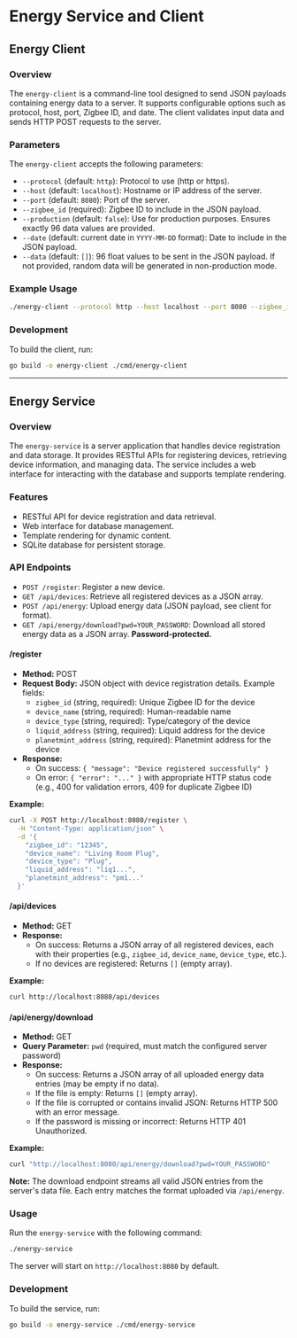 # Energy Service and Client

## Energy Client

### Overview
The `energy-client` is a command-line tool designed to send JSON payloads containing energy data to a server. It supports configurable options such as protocol, host, port, Zigbee ID, and date. The client validates input data and sends HTTP POST requests to the server.

### Parameters
The `energy-client` accepts the following parameters:

- `--protocol` (default: `http`): Protocol to use (http or https).
- `--host` (default: `localhost`): Hostname or IP address of the server.
- `--port` (default: `8080`): Port of the server.
- `--zigbee_id` (required): Zigbee ID to include in the JSON payload.
- `--production` (default: `false`): Use for production purposes. Ensures exactly 96 data values are provided.
- `--date` (default: current date in `YYYY-MM-DD` format): Date to include in the JSON payload.
- `--data` (default: `[]`): 96 float values to be sent in the JSON payload. If not provided, random data will be generated in non-production mode.

### Example Usage
```bash
./energy-client --protocol http --host localhost --port 8080 --zigbee_id 12345 --date 2025-05-15 --data "1.0 2.0 3.0 ..."
```

### Development
To build the client, run:
```bash
go build -o energy-client ./cmd/energy-client
```

---

## Energy Service

### Overview
The `energy-service` is a server application that handles device registration and data storage. It provides RESTful APIs for registering devices, retrieving device information, and managing data. The service includes a web interface for interacting with the database and supports template rendering.

### Features
- RESTful API for device registration and data retrieval.
- Web interface for database management.
- Template rendering for dynamic content.
- SQLite database for persistent storage.

### API Endpoints
- `POST /register`: Register a new device.
- `GET /api/devices`: Retrieve all registered devices as a JSON array.
- `POST /api/energy`: Upload energy data (JSON payload, see client for format).
- `GET /api/energy/download?pwd=YOUR_PASSWORD`: Download all stored energy data as a JSON array. **Password-protected.**

#### /register
- **Method:** POST
- **Request Body:** JSON object with device registration details. Example fields:
  - `zigbee_id` (string, required): Unique Zigbee ID for the device
  - `device_name` (string, required): Human-readable name
  - `device_type` (string, required): Type/category of the device
  - `liquid_address` (string, required): Liquid address for the device
  - `planetmint_address` (string, required): Planetmint address for the device
- **Response:**
  - On success: `{ "message": "Device registered successfully" }`
  - On error: `{ "error": "..." }` with appropriate HTTP status code (e.g., 400 for validation errors, 409 for duplicate Zigbee ID)

**Example:**
```bash
curl -X POST http://localhost:8080/register \
  -H "Content-Type: application/json" \
  -d '{
    "zigbee_id": "12345",
    "device_name": "Living Room Plug",
    "device_type": "Plug",
    "liquid_address": "liq1...",
    "planetmint_address": "pm1..."
  }'
```

#### /api/devices
- **Method:** GET
- **Response:**
  - On success: Returns a JSON array of all registered devices, each with their properties (e.g., `zigbee_id`, `device_name`, `device_type`, etc.).
  - If no devices are registered: Returns `[]` (empty array).

**Example:**
```bash
curl http://localhost:8080/api/devices
```

#### /api/energy/download
- **Method:** GET
- **Query Parameter:** `pwd` (required, must match the configured server password)
- **Response:**
  - On success: Returns a JSON array of all uploaded energy data entries (may be empty if no data).
  - If the file is empty: Returns `[]` (empty array).
  - If the file is corrupted or contains invalid JSON: Returns HTTP 500 with an error message.
  - If the password is missing or incorrect: Returns HTTP 401 Unauthorized.

**Example:**
```bash
curl "http://localhost:8080/api/energy/download?pwd=YOUR_PASSWORD"
```

**Note:** The download endpoint streams all valid JSON entries from the server's data file. Each entry matches the format uploaded via `/api/energy`.

### Usage
Run the `energy-service` with the following command:
```bash
./energy-service
```
The server will start on `http://localhost:8080` by default.

### Development
To build the service, run:
```bash
go build -o energy-service ./cmd/energy-service
```